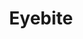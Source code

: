---
title: "Eyebite"
permalink: /spells/eyebite/
tags:
  - Spell
available_for:
  - Bard
  - Sorcerer
  - Warlock
  - Wizard
level: "6th Level"
school: "Necromancy"
comp:
  - V
  - S
duration: "Up to 1 minute"
concentration: true
attack: "WIS Save"
description: |
  For the spell's duration, your eyes become an inky void imbued with dread power. One creature of your choice within 60 feet of you that you can see must succeed on a wisdom saving throw or be affected by one of the following effects of your choice for the duration. On each of your turns until the spell ends, you can use your action to target another creature but can't target a creature again if it has succeeded on a saving throw against this casting of eyebite.

  ***Asleep.*** The target falls unconscious. It wakes up if it takes any damage or if another creature uses its action to shake the sleeper awake.

  ***Panicked.*** The target is frightened of you. On each of its turns, the frightened creature must take the Dash action and move away from you by the safest and shortest available route, unless there is nowhere to move. If the target moves to a place at least 60 feet away from you where it can no longer see you, this effect ends.

  ***Sickened.*** The target has disadvantage on attack rolls and ability checks. At the end of each of its turns, it can make another wisdom saving throw. If it succeeds, the effect ends.
excerpt: "For the spell's duration, your eyes become an inky void imbued with dread power."
source: "Basic Rules"
---